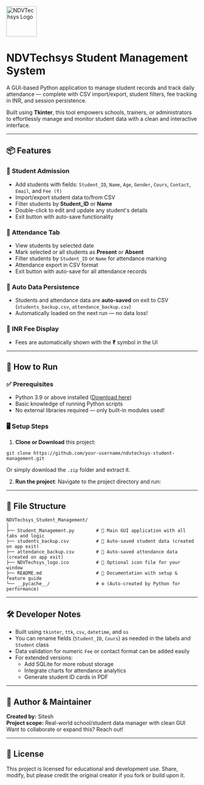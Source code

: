 <img src="static/NDVTechsys_logo.ico" alt="NDVTechsys Logo" style="height: 80px; vertical-align: middle; margin-right: 20px;">

# NDVTechsys Student Management System

A GUI-based Python application to manage student records and track daily attendance — complete with CSV import/export, student filters, fee tracking in INR, and session persistence.

Built using **Tkinter**, this tool empowers schools, trainers, or administrators to effortlessly manage and monitor student data with a clean and interactive interface.

---

## 📦 Features

### 📝 Student Admission
- Add students with fields: `Student_ID`, `Name`, `Age`, `Gender`, `Cours`, `Contact`, `Email`, and `Fee (₹)`
- Import/export student data to/from CSV
- Filter students by **Student_ID** or **Name**
- Double-click to edit and update any student's details
- Exit button with auto-save functionality

### 📅 Attendance Tab
- View students by selected date
- Mark selected or all students as **Present** or **Absent**
- Filter students by `Student_ID` or `Name` for attendance marking
- Attendance export in CSV format
- Exit button with auto-save for all attendance records

### 💾 Auto Data Persistence
- Students and attendance data are **auto-saved** on exit to CSV (`students_backup.csv`, `attendance_backup.csv`)
- Automatically loaded on the next run — no data loss!

### 💸 INR Fee Display
- Fees are automatically shown with the **₹** symbol in the UI

---

## 🚀 How to Run

### ✅ Prerequisites

- Python 3.9 or above installed ([Download here](https://www.python.org/downloads/))
- Basic knowledge of running Python scripts
- No external libraries required — only built-in modules used!

### 🖥 Setup Steps

1. **Clone or Download** this project:
```
git clone https://github.com/your-username/ndvtechsys-student-management.git
```
Or simply download the `.zip` folder and extract it.

2. **Run the project**:
Navigate to the project directory and run:

------------------------------
## 📁 File Structure
```
NDVTechsys_Student_Management/
│
├── Student_Management.py        # 🧠 Main GUI application with all tabs and logic
├── students_backup.csv          # 💾 Auto-saved student data (created on app exit)
├── attendance_backup.csv        # 💾 Auto-saved attendance data (created on app exit)
├── NDVTechsys_logo.ico          # 🎨 Optional icon file for your window
├── README.md                    # 📘 Documentation with setup & feature guide
└── __pycache__/                 # ⚙️ (Auto-created by Python for performance)
```


---

## 🛠 Developer Notes

- Built using `tkinter`, `ttk`, `csv`, `datetime`, and `os`
- You can rename fields (`Student_ID`, `Cours`) as needed in the labels and `Student` class
- Data validation for numeric `Fee` or contact format can be added easily
- For extended versions:
  - Add SQLite for more robust storage
  - Integrate charts for attendance analytics
  - Generate student ID cards in PDF

---

## 🧠 Author & Maintainer

**Created by:** Sitesh  
**Project scope:** Real-world school/student data manager with clean GUI  
Want to collaborate or expand this? Reach out!

---

## 📜 License

This project is licensed for educational and development use. Share, modify, but please credit the original creator if you fork or build upon it.









